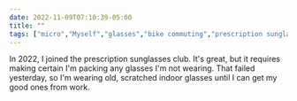 ---date: 2022-11-09T07:10:39-05:00title: ""tags: ["micro","Myself","glasses","bike commuting","prescription sunglasses"]---In 2022, I joined the prescription sunglasses club. It's great, but it requires making certain I'm packing any glasses I'm not wearing. That failed yesterday, so I'm wearing old, scratched indoor glasses until I can get my good ones from work.